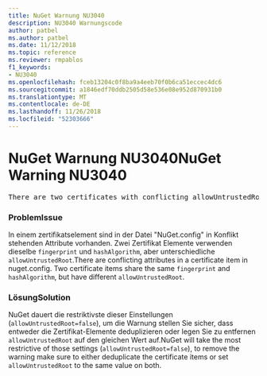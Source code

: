 ```yaml
---
title: NuGet Warnung NU3040
description: NU3040 Warnungscode
author: patbel
ms.author: patbel
ms.date: 11/12/2018
ms.topic: reference
ms.reviewer: rmpablos
f1_keywords:
- NU3040
ms.openlocfilehash: fceb13204c0f8ba9a4eeb70f0b6ca51eccec4dc6
ms.sourcegitcommit: a1846edf70ddb2505d58e536e08e952d870931b0
ms.translationtype: MT
ms.contentlocale: de-DE
ms.lasthandoff: 11/26/2018
ms.locfileid: "52303666"
---
```

# <a name="nuget-warning-nu3040"></a><span data-ttu-id="0ce2c-103">NuGet Warnung NU3040</span><span class="sxs-lookup"><span data-stu-id="0ce2c-103">NuGet Warning NU3040</span></span>

<pre>There are two certificates with conflicting allowUntrustedRoot attributes in the computed settings. The allowUntrustedRoot attribute is going to be set to false. Certificate: SHA256-3F9001EA83C560D712C24CF213C3D312CB3BFF51EE89435D3430BD06B5D0EECE</pre>

### <a name="issue"></a><span data-ttu-id="0ce2c-104">Problem</span><span class="sxs-lookup"><span data-stu-id="0ce2c-104">Issue</span></span>

<span data-ttu-id="0ce2c-105">In einem zertifikatselement sind in der Datei "NuGet.config" in Konflikt stehenden Attribute vorhanden. Zwei Zertifikat Elemente verwenden dieselbe `fingerprint` und `hashAlgorithm`, aber unterschiedliche `allowUntrustedRoot`.</span><span class="sxs-lookup"><span data-stu-id="0ce2c-105">There are conflicting attributes in a certificate item in nuget.config. Two certificate items share the same `fingerprint` and `hashAlgorithm`, but have different `allowUntrustedRoot`.</span></span>

### <a name="solution"></a><span data-ttu-id="0ce2c-106">Lösung</span><span class="sxs-lookup"><span data-stu-id="0ce2c-106">Solution</span></span>

<span data-ttu-id="0ce2c-107">NuGet dauert die restriktivste dieser Einstellungen (`allowUntrustedRoot=false`), um die Warnung stellen Sie sicher, dass entweder die Zertifikat-Elemente deduplizieren oder legen Sie zu entfernen `allowUntrustedRoot` auf den gleichen Wert auf.</span><span class="sxs-lookup"><span data-stu-id="0ce2c-107">NuGet will take the most restrictive of those settings (`allowUntrustedRoot=false`), to remove the warning make sure to either deduplicate the certificate items or set `allowUntrustedRoot` to the same value on both.</span></span>